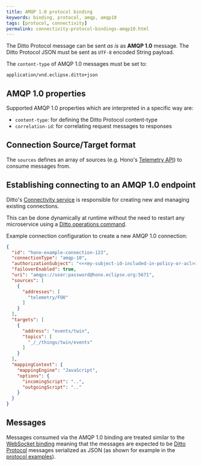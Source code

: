 ```yaml
---
title: AMQP 1.0 protocol binding
keywords: binding, protocol, amqp, amqp10
tags: [protocol, connectivity]
permalink: connectivity-protocol-bindings-amqp10.html
---
```


The Ditto Protocol message can be sent *as is* as **AMQP 1.0** message.
The Ditto Protocol JSON must be sent as `UTF-8` encoded String payload.

The `content-type` of AMQP 1.0 messages must be set to:

```
application/vnd.eclipse.ditto+json
```

## AMQP 1.0 properties

Supported AMQP 1.0 properties which are interpreted in a specific way are:

* `content-type`: for defining the Ditto Protocol content-type
* `correlation-id`: for correlating request messages to responses

## Connection Source/Target format

The `sources` defines an array of sources (e.g. Hono's [Telemetry API](https://www.eclipse.org/hono/api/telemetry-api)) to consume messages from.

## Establishing connecting to an AMQP 1.0 endpoint

Ditto's [Connectivity service](architecture-services-connectivity.html) is responsible for creating new and managing 
existing connections.

This can be done dynamically at runtime without the need to restart any microservice using a
[Ditto operations command](installation-operating.html#connectivity-service-commands).

Example connection configuration to create a new AMQP 1.0 connection:

```json
{
  "id": "hono-example-connection-123",
  "connectionType": "amqp-10",
  "authorizationSubject": "<<<my-subject-id-included-in-policy-or-acl>>>",
  "failoverEnabled": true,
  "uri": "amqps://user:password@hono.eclipse.org:5671",
  "sources": [
    {
      "addresses": [
        "telemetry/FOO"
      ]
    }
  ],
  "targets": [
    {
      "address": "events/twin",
      "topics": [
        "_/_/things/twin/events"
      ]
    }
  ],
  "mappingContext": {
    "mappingEngine": "JavaScript",
    "options": {
      "incomingScript": "..",
      "outgoingScript": ".."
    }
  }
}
```

## Messages

Messages consumed via the AMQP 1.0 binding are treated similar to the [WebSocket binding](httpapi-protocol-bindings-websocket.html)
meaning that the messages are expected to be [Ditto Protocol](protocol-overview.html) messages serialized as JSON (as 
shown for example in the [protocol examples](protocol-examples.html)).